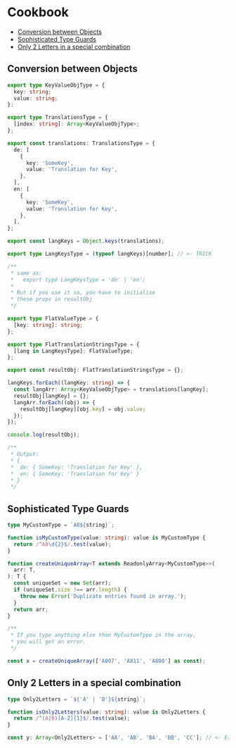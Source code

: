 # Cookbook

<!-- @import "[TOC]" {cmd="toc" depthFrom=2 depthTo=4 orderedList=false} -->

<!-- code_chunk_output -->

- [Conversion between Objects](#conversion-between-objects)
- [Sophisticated Type Guards](#sophisticated-type-guards)
- [Only 2 Letters in a special combination](#only-2-letters-in-a-special-combination)

<!-- /code_chunk_output -->

## Conversion between Objects

```ts
export type KeyValueObjType = {
  key: string;
  value: string;
};

export type TranslationsType = {
  [index: string]: Array<KeyValueObjType>;
};

export const translations: TranslationsType = {
  de: [
    {
      key: 'SomeKey',
      value: 'Translation for Key',
    },
  ],
  en: [
    {
      key: 'SomeKey',
      value: 'Translation for Key',
    },
  ],
};

export const langKeys = Object.keys(translations);

export type LangKeysType = (typeof langKeys)[number]; // <- TRICK

/**
 * same as:
 *   export type LangKeysType = 'de' | 'en';
 *
 * But if you use it so, you have to initialise
 * these props in resultObj
 */

export type FlatValueType = {
  [key: string]: string;
};

export type FlatTranslationStringsType = {
  [lang in LangKeysType]: FlatValueType;
};

export const resultObj: FlatTranslationStringsType = {};

langKeys.forEach((langKey: string) => {
  const langArr: Array<KeyValueObjType> = translations[langKey];
  resultObj[langKey] = {};
  langArr.forEach((obj) => {
    resultObj[langKey][obj.key] = obj.value;
  });
});

console.log(resultObj);

/**
 * Output:
 * {
 *  de: { SomeKey: 'Translation for Key' },
 *  en: { SomeKey: 'Translation for Key' }
 * }
 */
```

## Sophisticated Type Guards

```ts
type MyCustomType = `A8${string}`;

function isMyCustomType(value: string): value is MyCustomType {
  return /^A8\d{2}$/.test(value);
}

function createUniqueArray<T extends ReadonlyArray<MyCustomType>>(
  arr: T,
): T {
  const uniqueSet = new Set(arr);
  if (uniqueSet.size !== arr.length) {
    throw new Error('Duplicate entries found in array.');
  }
  return arr;
}

/**
 * If you type anything else than MyCustomType in the array,
 * you will get an error.
 */

const x = createUniqueArray(['A807', 'A811', 'A800'] as const);
```

## Only 2 Letters in a special combination

```ts
type Only2Letters = `${'A' | 'B'}${string}`;

function isOnly2Letters(value: string): value is Only2Letters {
  return /^(A|B)[A-Z]{1}$/.test(value);
}

const y: Array<Only2Letters> = ['AA', 'AB', 'BA', 'BB', 'CC']; // <- Error 'CC'
```
